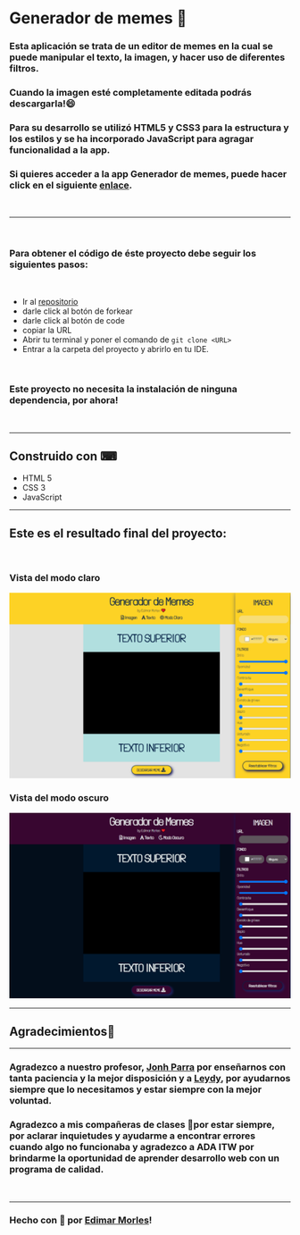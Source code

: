 # Generador de memes 📱

  ### Esta aplicación se trata de un editor de memes en la cual se puede manipular el texto, la imagen, y hacer uso de diferentes filtros.
  ### Cuando la imagen esté completamente editada podrás descargarla!😄

  ### Para su desarrollo se utilizó HTML5 y CSS3 para la estructura y los estilos y se ha incorporado JavaScript para agragar funcionalidad a la app.

  ### Si quieres acceder a la app Generador de memes, puede hacer click en el siguiente [enlace](https://edimar-m.github.io/Generador-de-memes/.).

  <br>

  ***
  <br>
  
  ### Para obtener el código de éste proyecto debe seguir los siguientes pasos:
  <br>

  - Ir al [repositorio](https://github.com/edimar-m/Generador-de-memes)
  - darle click al botón de forkear
  - darle click al botón de code
  - copiar la URL
  - Abrir tu terminal y poner el comando de ```git clone <URL>```
  - Entrar a la carpeta del proyecto y abrirlo en tu IDE.
  <br>

### Este proyecto no necesita la instalación de ninguna dependencia, por ahora!
<br>

***
## Construido con ⌨

- HTML 5
- CSS 3
- JavaScript

***
## Este es el resultado final del proyecto:
<br>

### Vista del modo claro
![images](.\images\screencapture-proyecto-generador-de-memes.png)

### Vista del modo oscuro
![images](.\images\screencapture-proyecto-generador-de-memes-oscuro.png)

***
## Agradecimientos🙌
***

### Agradezco a nuestro profesor, [Jonh Parra](https://github.com/Jonhks) por enseñarnos con tanta paciencia y la mejor disposición y a [Leydy](https://github.com/leydyk93/),  por ayudarnos siempre que lo necesitamos y estar siempre con la mejor voluntad.

### Agradezco a mis compañeras de clases 💜por estar siempre, por aclarar inquietudes y ayudarme a encontrar errores cuando algo no funcionaba y agradezco a ADA ITW por brindarme la oportunidad de aprender desarrollo web con un programa de calidad.

<br>

***
### Hecho con 🧡 por [Edimar Morles](https://github.com/edimar-m)!
  
